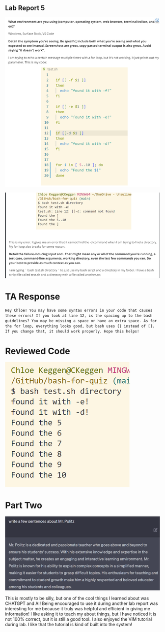 ## Lab Report 5 

![Image](P1.PNG)

![Image](P2.PNG)

# TA Response

`Hey Chloe! You may have some syntax errors in your code that causes these errors! If you look at line 12, is the spacing up to the bash guidelines? You may be missing a space or have an extra space.
As for the for loop, everything looks good, but bash uses {} instead of []. If you change that, it should work properly. Hope this helps!`


# Reviewed Code

![Image](ReviewedCodeLab5.PNG)


# Part Two

![Image](PolitzChatGPT.PNG)

This is mostly to be silly, but one of the cool things I learned about was CHATGPT and AI! Being encouraged to use it during another lab report was interesting for me because it truly was helpful and efficient in giving me information! I like asking it to teach my about things, but I have noticed it is not 100% correct, but it is still a good tool. I also enjoyed the VIM tutorial during lab. I like that the tutorial is kind of built into the system!
